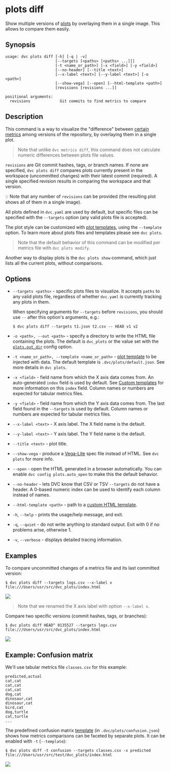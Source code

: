 # plots diff

Show multiple versions of [plots](/doc/command-reference/plots) by overlaying
them in a single image. This allows to compare them easily.

## Synopsis

```usage
usage: dvc plots diff [-h] [-q | -v]
                      [--targets [<paths> [<paths> ...]]]
                      [-t <name_or_path>] [-x <field>] [-y <field>]
                      [--no-header] [--title <text>]
                      [--x-label <text>] [--y-label <text>] [-o <path>]
                      [--show-vega] [--open] [--html-template <path>]
                      [revisions [revisions ...]]

positional arguments:
  revisions             Git commits to find metrics to compare
```

## Description

This command is a way to visualize the "difference" between
[certain metrics](/doc/user-guide/plots#supported-file-formats) among versions
of the <abbr>repository</abbr>, by overlaying them in a single plot.

> Note that unlike `dvc metrics diff`, this command does not calculate numeric
> differences between plots file values.

`revisions` are Git commit hashes, tags, or branch names. If none are specified,
`dvc plots diff` compares plots currently present in the <abbr>workspace</abbr>
(uncommitted changes) with their latest commit (required). A single specified
revision results in comparing the workspace and that version.

💡 Note that any number of `revisions` can be provided (the resulting plot shows
all of them in a single image).

All plots defined in `dvc.yaml` are used by default, but specific files can be
specified with the `--targets` option (any valid plots file is accepted).

The plot style can be customized with
[plot templates](/doc/user-guide/plots#plot-templates-data-series-only), using
the `--template` option. To learn more about plots files and templates please
see `dvc plots`.

> Note that the default behavior of this command can be modified per metrics
> file with `dvc plots modify`.

Another way to display plots is the `dvc plots show` command, which just lists
all the current plots, without comparisons.

## Options

- `--targets <paths>` - specific plots files to visualize. It accepts `paths` to
  any valid plots file, regardless of whether `dvc.yaml` is currently tracking
  any plots in them.

  When specifying arguments for `--targets` before `revisions`, you should use
  `--` after this option's arguments, e.g.:

  ```cli
  $ dvc plots diff --targets t1.json t2.csv -- HEAD v1 v2
  ```

- `-o <path>, --out <path>` - specify a directory to write the HTML file
  containing the plots. The default is `dvc_plots` or the value set with the
  [`plots.out_dir`](/doc/command-reference/config#plots) config option.

- `-t <name_or_path>, --template <name_or_path>` -
  [plot template](/doc/user-guide/plots#plot-templates-data-series-only) to be
  injected with data. The default template is `.dvc/plots/default.json`. See
  more details in `dvc plots`.

- `-x <field>` - field name from which the X axis data comes from. An
  auto-generated `index` field is used by default. See
  [Custom templates](/doc/user-guide/plots#custom-templates) for more
  information on this `index` field. Column names or numbers are expected for
  tabular metrics files.

- `-y <field>` - field name from which the Y axis data comes from. The last
  field found in the `--targets` is used by default. Column names or numbers are
  expected for tabular metrics files.

- `--x-label <text>` - X axis label. The X field name is the default.

- `--y-label <text>` - Y axis label. The Y field name is the default.

- `--title <text>` - plot title.

- `--show-vega` - produce a [Vega-Lite](https://vega.github.io/vega-lite/) spec
  file instead of HTML. See `dvc plots` for more info.

- `--open` - open the HTML generated in a browser automatically. You can enable
  `dvc config plots.auto_open` to make this the default behavior.

- `--no-header` - lets DVC know that CSV or TSV `--targets` do not have a
  header. A 0-based numeric index can be used to identify each column instead of
  names.

- `--html-template <path>` - path to a
  [custom HTML template](/doc/user-guide/plots#custom-html-templates).

- `-h`, `--help` - prints the usage/help message, and exit.

- `-q`, `--quiet` - do not write anything to standard output. Exit with 0 if no
  problems arise, otherwise 1.

- `-v`, `--verbose` - displays detailed tracing information.

## Examples

To compare uncommitted changes of a metrics file and its last committed version:

```cli
$ dvc plots diff --targets logs.csv --x-label x
file:///Users/usr/src/dvc_plots/index.html
```

![](/img/plots_auc.svg)

> Note that we renamed the X axis label with option `--x-label x`.

Compare two specific versions (commit hashes, tags, or branches):

```cli
$ dvc plots diff HEAD^ 0135527 --targets logs.csv
file:///Users/usr/src/dvc_plots/index.html
```

![](/img/plots_diff_two_revs.svg)

## Example: Confusion matrix

We'll use tabular metrics file `classes.csv` for this example:

```
predicted,actual
cat,cat
cat,cat
cat,cat
dog,cat
dinosaur,cat
dinosaur,cat
bird,cat
dog,turtle
cat,turtle
...
```

The predefined confusion matrix
[template](/doc/user-guide/plots#plot-templates-data-series-only) (in
`.dvc/plots/confusion.json`) shows how metrics comparisons can be faceted by
separate plots. It can be enabled with `-t` (`--template`):

```cli
$ dvc plots diff -t confusion --targets classes.csv -x predicted
file:///Users/usr/src/test/dvc_plots/index.html
```

![](/img/plots_diff_confusion.svg)

